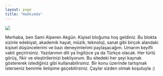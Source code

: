 ```yaml
--- 
layout: page
title: "Hakkımda"
---
```

 
<style>
img {
    border-radius: 10%;
    display: block;
    margin: 0 auto;
}
</style>
<img src="../images/profile.JPG">

Merhaba, ben Sami Alperen Akgün. Kişisel bloğuma hoş geldiniz. Bu blokta sizinle
edebiyat, akademik hayat, müzik, teknoloji, sanat gibi birçok alandaki kişisel 
düşüncelerimi ve bazı deneyimlerimi paylaşacağım. Umarım keyifli vakit 
geçirirsiniz. Yazılarımın dili ya İngilizce ya da Türkçe olacak. Her türlü
görüş, fikir ve eleştirilerinizi bekliyorum. Bu sitedeki her şeyi kaynak 
göstererek istediğiniz gibi kullanabilirsiniz. Bir konu üzerinde tartışmak 
isterseniz benimle iletişime geçebilirsiniz. Çaylar sizden olmak koşuluyla :)





